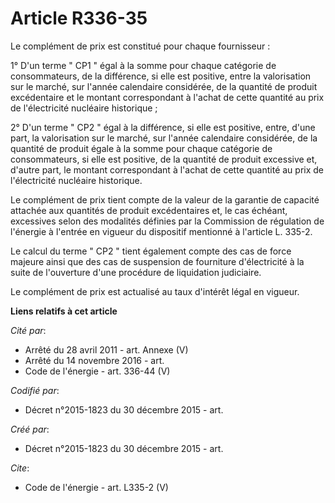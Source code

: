 # Article R336-35

Le complément de prix est constitué pour chaque fournisseur : 

1° D'un terme " CP1 " égal à la somme pour chaque catégorie de consommateurs, de la différence, si elle est positive, entre
la valorisation sur le marché, sur l'année calendaire considérée, de la quantité de produit excédentaire et le montant
correspondant à l'achat de cette quantité au prix de l'électricité nucléaire historique ; 

2° D'un terme " CP2 " égal à la différence, si elle est positive, entre, d'une part, la valorisation sur le marché, sur
l'année calendaire considérée, de la quantité de produit égale à la somme pour chaque catégorie de consommateurs, si elle est
positive, de la quantité de produit excessive et, d'autre part, le montant correspondant à l'achat de cette quantité au prix
de l'électricité nucléaire historique. 

Le complément de prix tient compte de la valeur de la garantie de capacité attachée aux quantités de produit excédentaires
et, le cas échéant, excessives selon des modalités définies par la Commission de régulation de l'énergie à l'entrée en
vigueur du dispositif mentionné à l'article L. 335-2. 

Le calcul du terme " CP2 " tient également compte des cas de force majeure ainsi que des cas de suspension de fourniture
d'électricité à la suite de l'ouverture d'une procédure de liquidation judiciaire. 

Le complément de prix est actualisé au taux d'intérêt légal en vigueur.

**Liens relatifs à cet article**

_Cité par_:

  - Arrêté du 28 avril 2011 - art. Annexe (V)
  - Arrêté du 14 novembre 2016 - art.
  - Code de l'énergie - art. 336-44 (V)

_Codifié par_:

  - Décret n°2015-1823 du 30 décembre 2015 - art.

_Créé par_:

  - Décret n°2015-1823 du 30 décembre 2015 - art.

_Cite_:

  - Code de l'énergie - art. L335-2 (V)
